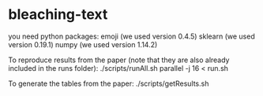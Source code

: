 # bleaching-text

you need python packages:
emoji (we used version 0.4.5)
sklearn (we used version 0.19.1)
numpy (we used version 1.14.2)

To reproduce results from the paper (note that they are also already included in the runs folder):
./scripts/runAll.sh
parallel -j 16 < run.sh 

To generate the tables from the paper:
./scripts/getResults.sh


